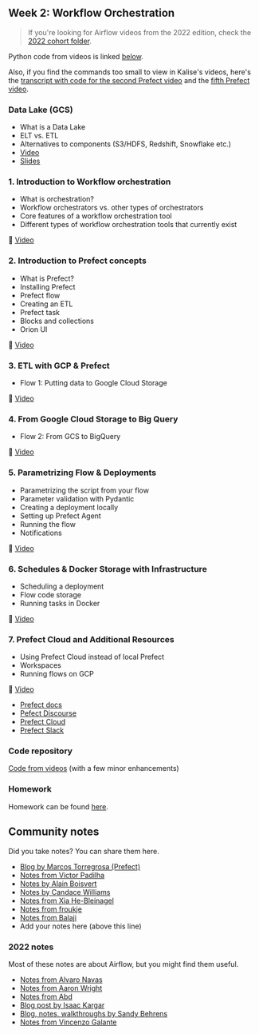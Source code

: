 ## Week 2: Workflow Orchestration

> If you're looking for Airflow videos from the 2022 edition,
> check the [2022 cohort folder](../cohorts/2022/week_2_data_ingestion/).

Python code from videos is linked [below](#code-repository).

Also, if you find the commands too small to view in Kalise's videos, here's the [transcript with code for the second Prefect video](https://github.com/discdiver/prefect-zoomcamp/tree/main/flows/01_start) and the [fifth Prefect video](https://github.com/discdiver/prefect-zoomcamp/tree/main/flows/01_start).

### Data Lake (GCS)

- What is a Data Lake
- ELT vs. ETL
- Alternatives to components (S3/HDFS, Redshift, Snowflake etc.)
- [Video](https://www.youtube.com/watch?v=W3Zm6rjOq70&list=PL3MmuxUbc_hJed7dXYoJw8DoCuVHhGEQb)
- [Slides](https://docs.google.com/presentation/d/1RkH-YhBz2apIjYZAxUz2Uks4Pt51-fVWVN9CcH9ckyY/edit?usp=sharing)

### 1. Introduction to Workflow orchestration

- What is orchestration?
- Workflow orchestrators vs. other types of orchestrators
- Core features of a workflow orchestration tool
- Different types of workflow orchestration tools that currently exist

:movie_camera: [Video](https://www.youtube.com/watch?v=8oLs6pzHp68&list=PL3MmuxUbc_hJed7dXYoJw8DoCuVHhGEQb)

### 2. Introduction to Prefect concepts

- What is Prefect?
- Installing Prefect
- Prefect flow
- Creating an ETL
- Prefect task
- Blocks and collections
- Orion UI

:movie_camera: [Video](https://www.youtube.com/watch?v=cdtN6dhp708&list=PL3MmuxUbc_hJed7dXYoJw8DoCuVHhGEQb)

### 3. ETL with GCP & Prefect

- Flow 1: Putting data to Google Cloud Storage

:movie_camera: [Video](https://www.youtube.com/watch?v=W-rMz_2GwqQ&list=PL3MmuxUbc_hJed7dXYoJw8DoCuVHhGEQb)

### 4. From Google Cloud Storage to Big Query

- Flow 2: From GCS to BigQuery

:movie_camera: [Video](https://www.youtube.com/watch?v=Cx5jt-V5sgE&list=PL3MmuxUbc_hJed7dXYoJw8DoCuVHhGEQb)

### 5. Parametrizing Flow & Deployments

- Parametrizing the script from your flow
- Parameter validation with Pydantic
- Creating a deployment locally
- Setting up Prefect Agent
- Running the flow
- Notifications

:movie_camera: [Video](https://www.youtube.com/watch?v=QrDxPjX10iw&list=PL3MmuxUbc_hJed7dXYoJw8DoCuVHhGEQb)

### 6. Schedules & Docker Storage with Infrastructure

- Scheduling a deployment
- Flow code storage
- Running tasks in Docker

:movie_camera: [Video](https://www.youtube.com/watch?v=psNSzqTsi-s&list=PL3MmuxUbc_hJed7dXYoJw8DoCuVHhGEQb)

### 7. Prefect Cloud and Additional Resources

- Using Prefect Cloud instead of local Prefect
- Workspaces
- Running flows on GCP

:movie_camera: [Video](https://www.youtube.com/watch?v=gGC23ZK7lr8&list=PL3MmuxUbc_hJed7dXYoJw8DoCuVHhGEQb)

- [Prefect docs](https://docs.prefect.io/)
- [Pefect Discourse](https://discourse.prefect.io/)
- [Prefect Cloud](https://app.prefect.cloud/)
- [Prefect Slack](https://prefect-community.slack.com)

### Code repository

[Code from videos](https://github.com/discdiver/prefect-zoomcamp) (with a few minor enhancements)

### Homework

Homework can be found [here](../cohorts/2023/week_2_workflow_orchestration/homework.md).

## Community notes

Did you take notes? You can share them here.

- [Blog by Marcos Torregrosa (Prefect)](https://www.n4gash.com/2023/data-engineering-zoomcamp-semana-2/)
- [Notes from Victor Padilha](https://github.com/padilha/de-zoomcamp/tree/master/week2)
- [Notes by Alain Boisvert](https://github.com/boisalai/de-zoomcamp-2023/blob/main/week2.md)
- [Notes by Candace Williams](https://github.com/teacherc/de_zoomcamp_candace2023/blob/main/week_2/week2_notes.md)
- [Notes from Xia He-Bleinagel](https://xiahe-bleinagel.com/2023/02/week-2-data-engineering-zoomcamp-notes-prefect/)
- [Notes from froukje](https://github.com/froukje/de-zoomcamp/blob/main/week_2_workflow_orchestration/notes/notes_week_02.md)
- [Notes from Balaji](https://github.com/Balajirvp/DE-Zoomcamp/blob/main/Week%202/Detailed%20Week%202%20Notes.ipynb)
- Add your notes here (above this line)

### 2022 notes

Most of these notes are about Airflow, but you might find them useful.

- [Notes from Alvaro Navas](https://github.com/ziritrion/dataeng-zoomcamp/blob/main/notes/2_data_ingestion.md)
- [Notes from Aaron Wright](https://github.com/ABZ-Aaron/DataEngineerZoomCamp/blob/master/week_2_data_ingestion/README.md)
- [Notes from Abd](https://itnadigital.notion.site/Week-2-Data-Ingestion-ec2d0d36c0664bc4b8be6a554b2765fd)
- [Blog post by Isaac Kargar](https://kargarisaac.github.io/blog/data%20engineering/jupyter/2022/01/25/data-engineering-w2.html)
- [Blog, notes, walkthroughs by Sandy Behrens](https://learningdataengineering540969211.wordpress.com/2022/01/30/week-2-de-zoomcamp-2-3-2-ingesting-data-to-gcp-with-airflow/)
- [Notes from Vincenzo Galante](https://binchentso.notion.site/Data-Talks-Club-Data-Engineering-Zoomcamp-8699af8e7ff94ec49e6f9bdec8eb69fd)
